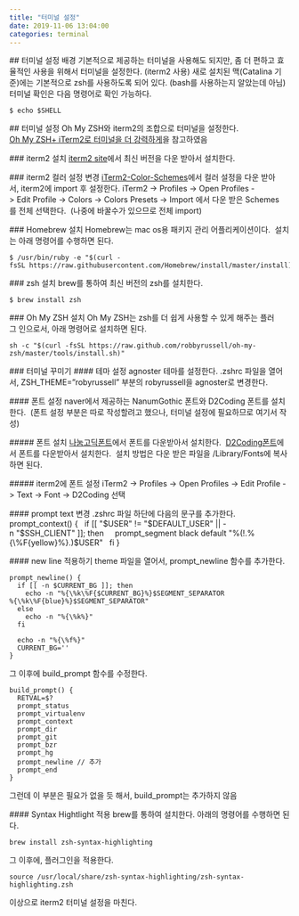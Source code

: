 ```yaml
---
title: "터미널 설정"
date: 2019-11-06 13:04:00
categories: terminal
---
```


## 터미널 설정 배경
기본적으로 제공하는 터미널을 사용해도 되지만, 좀 더 편하고 효율적인 사용을 위해서 터미널을 설정한다. (iterm2 사용)
새로 설치된 맥(Catalina 기준)에는 기본적으로 zsh를 사용하도록 되어 있다. (bash를 사용하는지 알았는데 아님)
터미널 확인은 다음 명령어로 확인 가능하다.  

```console
$ echo $SHELL
```

## 터미널 설정
Oh My ZSH와 iterm2의 조합으로 터미널을 설정한다. 
[Oh My ZSH+ iTerm2로 터미널을 더 강력하게](https://medium.com/harrythegreat/oh-my-zsh-iterm2%EB%A1%9C-%ED%84%B0%EB%AF%B8%EB%84%90%EC%9D%84-%EB%8D%94-%EA%B0%95%EB%A0%A5%ED%95%98%EA%B2%8C-a105f2c01bec)을 참고하였음

### iterm2 설치
[iterm2 site](https://www.iterm2.com/)에서 최신 버전을 다운 받아서 설치한다.

### iterm2 컬러 설정 변경
[iTerm2-Color-Schemes](https://github.com/mbadolato/iTerm2-Color-Schemes)에서 컬러 설정을 다운 받아서, iterm2에 import 후 설정한다.
iTerm2 -> Profiles -> Open Profiles -> Edit Profile -> Colors -> Colors Presets -> Import 에서 다운 받은 Schemes를 전체 선택한다. 
(나중에 바꿀수가 있으므로 전체 import)

### Homebrew 설치
Homebrew는 mac os용 패키지 관리 어플리케이션이다. 
설치는 아래 명령어를 수행하면 된다.
```console
$ /usr/bin/ruby -e "$(curl -fsSL https://raw.githubusercontent.com/Homebrew/install/master/install)"
```

### zsh 설치
brew를 통하여 최신 버전의 zsh를 설치한다. 
```console
$ brew install zsh
```

### Oh My ZSH 설치
Oh My ZSH는 zsh를 더 쉽게 사용할 수 있게 해주는 플러그 인으로서, 아래 명령어로 설치하면 된다. 
```console
sh -c "$(curl -fsSL https://raw.github.com/robbyrussell/oh-my-zsh/master/tools/install.sh)"
```

### 터미널 꾸미기
#### 테마 설정
agnoster 테마를 설정한다. .zshrc 파일을 열어서, ZSH_THEME=”robyrussell” 부분의 robyrussell을 agnoster로 변경한다.

#### 폰트 설정
naver에서 제공하는 NanumGothic 폰트와 D2Coding 폰트를 설치한다. 
(폰트 설정 부분은 따로 작성할려고 했으나, 터미널 설정에 필요하므로 여기서 작성)

##### 폰트 설치
[나눔고딕폰트](https://hangeul.naver.com/font)에서 폰트를 다운받아서 설치한다. 
[D2Coding폰트](https://github.com/naver/d2codingfont)에서 폰트를 다운받아서 설치한다. 
설치 방법은 다운 받은 파일을 /Library/Fonts에 복사하면 된다. 

##### iterm2에 폰트 설정
iTerm2 -> Profiles -> Open Profiles -> Edit Profile -> Text -> Font -> D2Coding 선택

#### prompt text 변경
.zshrc 파일 하단에 다음의 문구를 추가한다. 
prompt_context() {
  if [[ "$USER" != "$DEFAULT_USER" || -n "$SSH_CLIENT" ]]; then
    prompt_segment black default "%(!.%{\%F{yellow}%}.)$USER"
  fi
}

#### new line 적용하기
theme 파일을 열어서, prompt_newline 함수를 추가한다. 
```
prompt_newline() {
  if [[ -n $CURRENT_BG ]]; then
    echo -n "%{\%k\%F{$CURRENT_BG}%}$SEGMENT_SEPARATOR
%{\%k\%F{blue}%}$SEGMENT_SEPARATOR"
  else
    echo -n "%{\%k%}"
  fi

  echo -n "%{\%f%}"
  CURRENT_BG=''
}
```
그 이후에 build_prompt 함수를 수정한다. 
```
build_prompt() {
  RETVAL=$?
  prompt_status
  prompt_virtualenv
  prompt_context
  prompt_dir
  prompt_git
  prompt_bzr
  prompt_hg
  prompt_newline // 추가
  prompt_end
}
```
그런데 이 부분은 필요가 없을 듯 해서, build_prompt는 추가하지 않음

#### Syntax Hightlight 적용
brew를 통하여 설치한다. 아래의 명령어를 수행하면 된다. 
```console
brew install zsh-syntax-highlighting
```
그 이후에, 플러그인을 적용한다. 
```console
source /usr/local/share/zsh-syntax-highlighting/zsh-syntax-highlighting.zsh
```

이상으로 iterm2 터미널 설정을 마친다.
